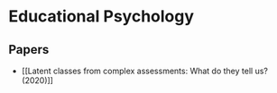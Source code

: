 # Educational Psychology

## Papers

- [[Latent classes from complex assessments: What do they tell us? (2020)]]

